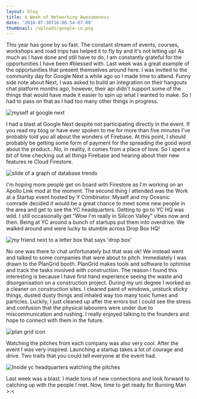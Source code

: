 ```yaml
---
layout: blog
title: A Week of Networking Awesomeness
date: '2018-07-30T16:06:54-07:00'
thumbnail: /uploads/google-io.png
---
```

This year has gone by so fast. The constant stream of events, courses, workshops and road trips has helped it to fly by and it's not letting up! As much as I have done and still have to do, I am constantly grateful for the opportunities I have been #blessed with.
Last week was a great example of the opportunities that present themselves around here. I was invited to the community day for Google Next a while ago so I made time to attend. Funny side note about Next, I was asked to build an integration on their hangouts chat platform months ago, however, their api didn't support some of the things that would have made it easier to spin up what I wanted to make. So I had to pass on that as I had too many other things in progress.

<img src="/uploads/at-google-next.jpg" alt="myself at google next" class="blog-images-md">

I had a blast at Google Next despite not participating directly in the event. If you read my blog or have ever spoken to me for more than five minutes I've probably told you all about the wonders of Firebase. At this point, I should probably be getting some form of payment for the spreading the good word about the product...No, in reality, it comes from a place of love. So I spent a bit of time checking out all things Firebase and hearing about their new features re Cloud Firestore. 

<img src="/uploads/database-trends.jpg" alt="slide of a graph of database trends" class="blog-images-md">

I'm hoping more people get on board with Firestore as I'm working on an Apollo Link mod at the moment. 
The second thing I attended was the Work at a Startup event hosted by Y Combinator.
Myself and my Oceanic comrade decided it would be a great chance to meet some new people in the area and get to see the YC headquarters. Getting to go to YC HQ was wild. I still occasionally get "Wow I'm really in Silicon Valley" vibes now and then. Being at YC around a bunch of startups put them into overdrive.
We walked around and were lucky to stumble across Drop Box HQ! 

<img src="/uploads/drop-box-hq.jpg" alt="my friend next to a letter box that says 'drop box'" class="blog-images-md">

No one was there to chat unfortunately but that was ok! We instead went and talked to some companies that were about to pitch.
Immediately I was drawn to the PlanGrid booth. PlanGrid makes tools and software to optimise and track the tasks involved with construction. The reason I found this interesting is because I have first hand experience seeing the waste and disorganisation on a construction project. During my uni degree I worked as a cleaner on construction sites. I cleaned paint of windows, unstuck sticky things, dusted dusty things and inhaled way too many toxic fumes and particles. 
Luckily, I just cleaned up after the errors but I could see the stress and confusion that the physical labourers were under due to miscommunication and rushing. 
I really enjoyed talking to the founders and hope to connect with them in the future. 

<img src="/uploads/plan-grid.png" alt="plan grid icon" class="blog-images-md">

Watching the pitches from each company was also very cool. After the event I was very inspired. Launching a startup takes a lot of courage and drive. Two traits that you could tell everyone at the event had. 

<img src="/uploads/yc-inside.jpg" alt="Inside yc headquarters watching the pitches" class="blog-images-md">

Last week was a blast. I made tons of new connections and look forward to catching up with the people I met. 
Now, time to get ready for Burning Man >.< 
